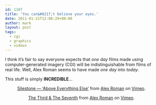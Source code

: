 ```yaml
---
id: 1107
title: 'You can&#8217;t believe your eyes.'
date: 2011-01-21T12:08:29+00:00
author: mark
layout: post
tags:
  - cgi
  - graphics
  - videos
---
```

I think it&#8217;s fair to say everyone expects that _one day_ films made using computer-generated imagery (CGI) will be indistinguishable from films of real life. Well, Alex Roman seems to have made _one day_ into _today_.

This stuff is simply **INCREDIBLE**&#8230;

<p style="text-align: center;">
</p>

<p style="text-align: center;">
  <a href="http://vimeo.com/15630517">Silestone &#8212; &#8216;Above Everything Else&#8217;</a> from <a href="http://vimeo.com/user1337612">Alex Roman</a> on <a href="http://vimeo.com">Vimeo</a>.
</p>

<p style="text-align: center;">
</p>

<p  style="text-align: center;">
  <a href="http://vimeo.com/7809605">The Third &#038; The Seventh</a> from <a href="http://vimeo.com/user1337612">Alex Roman</a> on <a href="http://vimeo.com">Vimeo</a>.
</p></p>